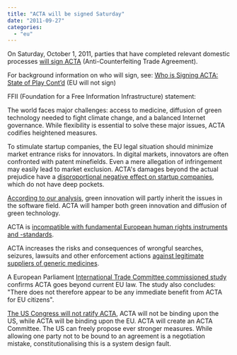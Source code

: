 ```yaml
---
title: "ACTA will be signed Saturday"
date: "2011-09-27"
categories: 
  - "eu"
---
```


On Saturday, October 1, 2011, parties that have completed relevant domestic processes [will sign ACTA](http://www.mofa.go.jp/announce/event/2011/9/0927_01.html) (Anti-Counterfeiting Trade Agreement).

For background information on who will sign, see: [Who is Signing ACTA: State of Play Cont’d](http://infojustice.org/archives/5711) (EU will not sign)

FFII (Foundation for a Free Information Infrastructure) statement:

The world faces major challenges: access to medicine, diffusion of green technology needed to fight climate change, and a balanced Internet governance. While flexibility is essential to solve these major issues, ACTA codifies heightened measures.

To stimulate startup companies, the EU legal situation should minimize market entrance risks for innovators. In digital markets, innovators are often confronted with patent minefields. Even a mere allegation of infringement may easily lead to market exclusion. ACTA's damages beyond the actual prejudice have a [disproportional negative effect on startup companies](https://action.ffii.org/acta/Analysis), which do not have deep pockets.

[According to our analysis](http://acta.ffii.org/?p=675), green innovation will partly inherit the issues in the software field. ACTA will hamper both green innovation and diffusion of green technology.

ACTA is [incompatible with fundamental European human rights instruments and -standards](http://rfc.act-on-acta.eu/fundamental-rights).

ACTA increases the risks and consequences of wrongful searches, seizures, lawsuits and other enforcement actions [against legitimate suppliers of generic medicines](http://rfc.act-on-acta.eu/access-to-medicine).

A European Parliament [International Trade Committee commissioned study](http://acta.ffii.org/?p=681) confirms ACTA goes beyond current EU law. The study also concludes: "There does not therefore appear to be any immediate benefit from ACTA for EU citizens".

[The US Congress will not ratify ACTA](http://keionline.org/node/1123), ACTA will not be binding upon the US, while ACTA will be binding upon the EU. ACTA will create an ACTA Committee. The US can freely propose ever stronger measures. While allowing one party not to be bound to an agreement is a negotiation mistake, constitutionalising this is a system design fault.
